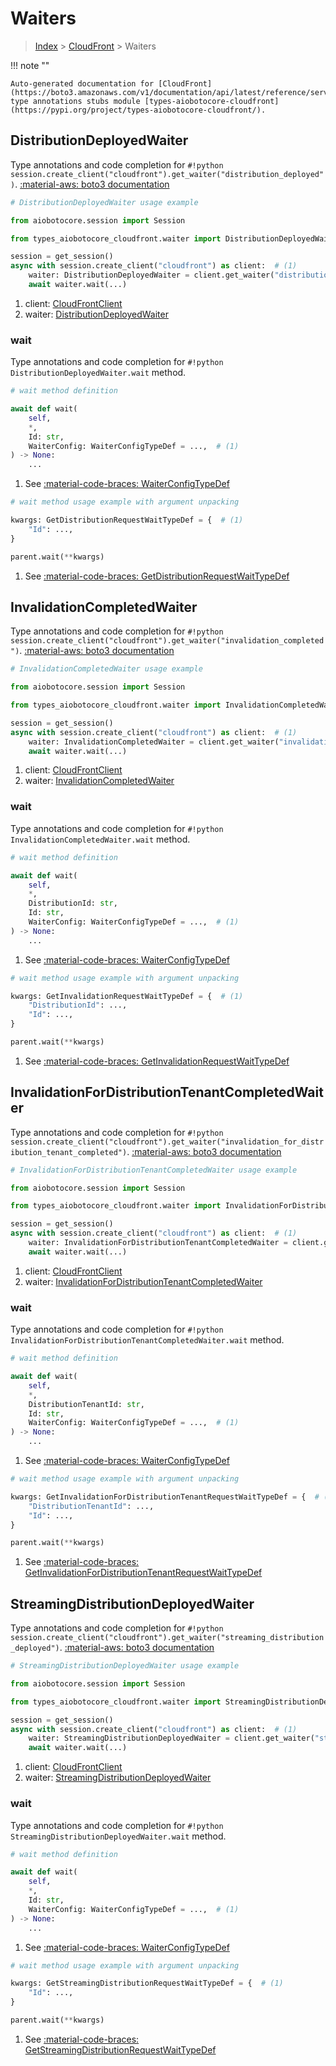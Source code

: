 # Waiters

> [Index](../README.md) > [CloudFront](./README.md) > Waiters

!!! note ""

    Auto-generated documentation for [CloudFront](https://boto3.amazonaws.com/v1/documentation/api/latest/reference/services/cloudfront.html#cloudfront)
    type annotations stubs module [types-aiobotocore-cloudfront](https://pypi.org/project/types-aiobotocore-cloudfront/).

## DistributionDeployedWaiter

Type annotations and code completion for `#!python session.create_client("cloudfront").get_waiter("distribution_deployed")`.
[:material-aws: boto3 documentation](https://boto3.amazonaws.com/v1/documentation/api/latest/reference/services/cloudfront/waiter/DistributionDeployed.html#CloudFront.Waiter.DistributionDeployed)

```python
# DistributionDeployedWaiter usage example

from aiobotocore.session import Session

from types_aiobotocore_cloudfront.waiter import DistributionDeployedWaiter

session = get_session()
async with session.create_client("cloudfront") as client:  # (1)
    waiter: DistributionDeployedWaiter = client.get_waiter("distribution_deployed")  # (2)
    await waiter.wait(...)
```

1. client: [CloudFrontClient](./client.md)
2. waiter: [DistributionDeployedWaiter](./waiters.md#distributiondeployedwaiter)


### wait

Type annotations and code completion for `#!python DistributionDeployedWaiter.wait` method.

```python
# wait method definition

await def wait(
    self,
    *,
    Id: str,
    WaiterConfig: WaiterConfigTypeDef = ...,  # (1)
) -> None:
    ...
```

1. See [:material-code-braces: WaiterConfigTypeDef](./type_defs.md#waiterconfigtypedef)


```python
# wait method usage example with argument unpacking

kwargs: GetDistributionRequestWaitTypeDef = {  # (1)
    "Id": ...,
}

parent.wait(**kwargs)
```

1. See [:material-code-braces: GetDistributionRequestWaitTypeDef](./type_defs.md#getdistributionrequestwaittypedef)
## InvalidationCompletedWaiter

Type annotations and code completion for `#!python session.create_client("cloudfront").get_waiter("invalidation_completed")`.
[:material-aws: boto3 documentation](https://boto3.amazonaws.com/v1/documentation/api/latest/reference/services/cloudfront/waiter/InvalidationCompleted.html#CloudFront.Waiter.InvalidationCompleted)

```python
# InvalidationCompletedWaiter usage example

from aiobotocore.session import Session

from types_aiobotocore_cloudfront.waiter import InvalidationCompletedWaiter

session = get_session()
async with session.create_client("cloudfront") as client:  # (1)
    waiter: InvalidationCompletedWaiter = client.get_waiter("invalidation_completed")  # (2)
    await waiter.wait(...)
```

1. client: [CloudFrontClient](./client.md)
2. waiter: [InvalidationCompletedWaiter](./waiters.md#invalidationcompletedwaiter)


### wait

Type annotations and code completion for `#!python InvalidationCompletedWaiter.wait` method.

```python
# wait method definition

await def wait(
    self,
    *,
    DistributionId: str,
    Id: str,
    WaiterConfig: WaiterConfigTypeDef = ...,  # (1)
) -> None:
    ...
```

1. See [:material-code-braces: WaiterConfigTypeDef](./type_defs.md#waiterconfigtypedef)


```python
# wait method usage example with argument unpacking

kwargs: GetInvalidationRequestWaitTypeDef = {  # (1)
    "DistributionId": ...,
    "Id": ...,
}

parent.wait(**kwargs)
```

1. See [:material-code-braces: GetInvalidationRequestWaitTypeDef](./type_defs.md#getinvalidationrequestwaittypedef)
## InvalidationForDistributionTenantCompletedWaiter

Type annotations and code completion for `#!python session.create_client("cloudfront").get_waiter("invalidation_for_distribution_tenant_completed")`.
[:material-aws: boto3 documentation](https://boto3.amazonaws.com/v1/documentation/api/latest/reference/services/cloudfront/waiter/InvalidationForDistributionTenantCompleted.html#CloudFront.Waiter.InvalidationForDistributionTenantCompleted)

```python
# InvalidationForDistributionTenantCompletedWaiter usage example

from aiobotocore.session import Session

from types_aiobotocore_cloudfront.waiter import InvalidationForDistributionTenantCompletedWaiter

session = get_session()
async with session.create_client("cloudfront") as client:  # (1)
    waiter: InvalidationForDistributionTenantCompletedWaiter = client.get_waiter("invalidation_for_distribution_tenant_completed")  # (2)
    await waiter.wait(...)
```

1. client: [CloudFrontClient](./client.md)
2. waiter: [InvalidationForDistributionTenantCompletedWaiter](./waiters.md#invalidationfordistributiontenantcompletedwaiter)


### wait

Type annotations and code completion for `#!python InvalidationForDistributionTenantCompletedWaiter.wait` method.

```python
# wait method definition

await def wait(
    self,
    *,
    DistributionTenantId: str,
    Id: str,
    WaiterConfig: WaiterConfigTypeDef = ...,  # (1)
) -> None:
    ...
```

1. See [:material-code-braces: WaiterConfigTypeDef](./type_defs.md#waiterconfigtypedef)


```python
# wait method usage example with argument unpacking

kwargs: GetInvalidationForDistributionTenantRequestWaitTypeDef = {  # (1)
    "DistributionTenantId": ...,
    "Id": ...,
}

parent.wait(**kwargs)
```

1. See [:material-code-braces: GetInvalidationForDistributionTenantRequestWaitTypeDef](./type_defs.md#getinvalidationfordistributiontenantrequestwaittypedef)
## StreamingDistributionDeployedWaiter

Type annotations and code completion for `#!python session.create_client("cloudfront").get_waiter("streaming_distribution_deployed")`.
[:material-aws: boto3 documentation](https://boto3.amazonaws.com/v1/documentation/api/latest/reference/services/cloudfront/waiter/StreamingDistributionDeployed.html#CloudFront.Waiter.StreamingDistributionDeployed)

```python
# StreamingDistributionDeployedWaiter usage example

from aiobotocore.session import Session

from types_aiobotocore_cloudfront.waiter import StreamingDistributionDeployedWaiter

session = get_session()
async with session.create_client("cloudfront") as client:  # (1)
    waiter: StreamingDistributionDeployedWaiter = client.get_waiter("streaming_distribution_deployed")  # (2)
    await waiter.wait(...)
```

1. client: [CloudFrontClient](./client.md)
2. waiter: [StreamingDistributionDeployedWaiter](./waiters.md#streamingdistributiondeployedwaiter)


### wait

Type annotations and code completion for `#!python StreamingDistributionDeployedWaiter.wait` method.

```python
# wait method definition

await def wait(
    self,
    *,
    Id: str,
    WaiterConfig: WaiterConfigTypeDef = ...,  # (1)
) -> None:
    ...
```

1. See [:material-code-braces: WaiterConfigTypeDef](./type_defs.md#waiterconfigtypedef)


```python
# wait method usage example with argument unpacking

kwargs: GetStreamingDistributionRequestWaitTypeDef = {  # (1)
    "Id": ...,
}

parent.wait(**kwargs)
```

1. See [:material-code-braces: GetStreamingDistributionRequestWaitTypeDef](./type_defs.md#getstreamingdistributionrequestwaittypedef)
